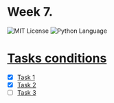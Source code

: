 # Week 7.
<img src="https://img.shields.io/github/license/DimaPermyakov/IU5?color=brightgreen" alt="MIT License"> <img src="https://img.shields.io/badge/language-Python-blue.svg" alt="Python Language">

# [Tasks conditions](https://github.com/IU5-IT/Digital-academy/wiki/Week-7)
- [X] [Task 1](https://github.com/IU5-IT/Digital-academy/blob/main/Python-01/01-week-07-DimaPermyakov/task01.py)
- [X] [Task 2](https://github.com/IU5-IT/Digital-academy/blob/main/Python-01/01-week-07-DimaPermyakov/task02.py)
- [ ] [Task 3]()
